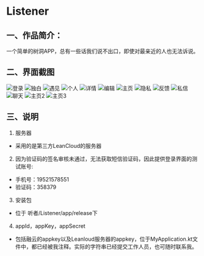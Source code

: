 # Listener
## 一、作品简介：
一个简单的树洞APP，总有一些话我们说不出口，即使对最亲近的人也无法诉说。
## 二、界面截图
![登录](https://raw.githubusercontent.com/happyfsyy/Listener/master/screenshots/WechatIMG59.jpeg)
![独白](https://raw.githubusercontent.com/happyfsyy/Listener/master/screenshots/WechatIMG60.jpeg)
![遇见](https://raw.githubusercontent.com/happyfsyy/Listener/master/screenshots/WechatIMG61.jpeg)
![个人](https://raw.githubusercontent.com/happyfsyy/Listener/master/screenshots/WechatIMG62.jpeg)
![详情](https://raw.githubusercontent.com/happyfsyy/Listener/master/screenshots/WechatIMG63.jpeg)
![编辑](https://raw.githubusercontent.com/happyfsyy/Listener/master/screenshots/WechatIMG64.jpeg)
![主页](https://raw.githubusercontent.com/happyfsyy/Listener/master/screenshots/WechatIMG65.jpeg)
![隐私](https://raw.githubusercontent.com/happyfsyy/Listener/master/screenshots/WechatIMG66.jpeg)
![反馈](https://raw.githubusercontent.com/happyfsyy/Listener/master/screenshots/WechatIMG67.jpeg)
![私信](https://raw.githubusercontent.com/happyfsyy/Listener/master/screenshots/WechatIMG68.jpeg)
![聊天](https://raw.githubusercontent.com/happyfsyy/Listener/master/screenshots/WechatIMG69.jpeg)
![主页2](https://raw.githubusercontent.com/happyfsyy/Listener/master/screenshots/WechatIMG70.jpeg)
![主页3](https://raw.githubusercontent.com/happyfsyy/Listener/master/screenshots/WechatIMG71.jpeg)
## 三、说明
1. 服务器
* 采用的是第三方LeanCloud的服务器
2. 因为验证码的签名审核未通过，无法获取短信验证码，因此提供登录界面的测试账号:
* 手机号：19521578551
* 验证码：358379
3. 安装包
* 位于 听者/Listener/app/release下
4. appId，appKey，appSecret
* 包括融云的appkey以及Leanloud服务器的appkey，位于MyApplication.kt文件中，都已经被我注释。实际的字符串已经提交工作人员，也可随时联系我。
